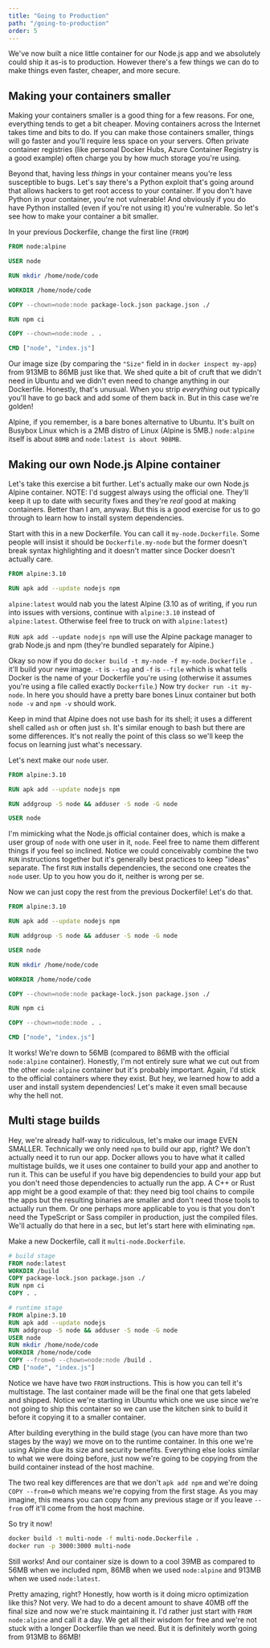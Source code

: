 ```yaml
---
title: "Going to Production"
path: "/going-to-production"
order: 5
---
```


We've now built a nice little container for our Node.js app and we absolutely could ship it as-is to production. However there's a few things we can do to make things even faster, cheaper, and more secure.

## Making your containers smaller

Making your containers smaller is a good thing for a few reasons. For one, everything tends to get a bit cheaper. Moving containers across the Internet takes time and bits to do. If you can make those containers smaller, things will go faster and you'll require less space on your servers. Often private container registries (like personal Docker Hubs, Azure Container Registry is a good example) often charge you by how much storage you're using.

Beyond that, having less _things_ in your container means you're less susceptible to bugs. Let's say there's a Python exploit that's going around that allows hackers to get root access to your container. If you don't have Python in your container, you're not vulnerable! And obviously if you do have Python installed (even if you're not using it) you're vulnerable. So let's see how to make your container a bit smaller.

In your previous Dockerfile, change the first line (`FROM`)

```dockerfile
FROM node:alpine

USER node

RUN mkdir /home/node/code

WORKDIR /home/node/code

COPY --chown=node:node package-lock.json package.json ./

RUN npm ci

COPY --chown=node:node . .

CMD ["node", "index.js"]
```

Our image size (by comparing the `"Size"` field in in `docker inspect my-app`) from 913MB to 86MB just like that. We shed quite a bit of cruft that we didn't need in Ubuntu and we didn't even need to change anything in our Dockerfile. Honestly, that's unusual. When you strip _everything_ out typically you'll have to go back and add some of them back in. But in this case we're golden!

Alpine, if you remember, is a bare bones alternative to Ubuntu. It's built on Busybox Linux which is a 2MB distro of Linux (Alpine is 5MB.) `node:alpine` itself is about `80MB` and `node:latest is about 908MB`.

## Making our own Node.js Alpine container

Let's take this exercise a bit further. Let's actually make our own Node.js Alpine container. NOTE: I'd suggest always using the official one. They'll keep it up to date with security fixes and they're _real_ good at making containers. Better than I am, anyway. But this is a good exercise for us to go through to learn how to install system dependencies.

Start with this in a new Dockerfile. You can call it `my-node.Dockerfile`. Some people will insist it should be `Dockerfile.my-node` but the former doesn't break syntax highlighting and it doesn't matter since Docker doesn't actually care.

```dockerfile
FROM alpine:3.10

RUN apk add --update nodejs npm
```

`alpine:latest` would nab you the latest Alpine (3.10 as of writing, if you run into issues with versions, continue with `alpine:3.10` instead of `alpine:latest`. Otherwise feel free to truck on with `alpine:latest`)

`RUN apk add --update nodejs npm` will use the Alpine package manager to grab Node.js and npm (they're bundled separately for Alpine.)

Okay so now if you do `docker build -t my-node -f my-node.Dockerfile .` it'll build your new image. `-t` is `--tag` and `-f` is `--file` which is what tells Docker is the name of your Dockerfile you're using (otherwise it assumes you're using a file called exactly `Dockerfile`.) Now try `docker run -it my-node`. In here you should have a pretty bare bones Linux container but both `node -v` and `npm -v` should work.

Keep in mind that Alpine does not use bash for its shell; it uses a different shell called `ash` or often just `sh`. It's similar enough to bash but there are some differences. It's not really the point of this class so we'll keep the focus on learning just what's necessary.

Let's next make our `node` user.

```dockerfile
FROM alpine:3.10

RUN apk add --update nodejs npm

RUN addgroup -S node && adduser -S node -G node

USER node
```

I'm mimicking what the Node.js official container does, which is make a user group of `node` with one user in it, `node`. Feel free to name them different things if you feel so inclined. Notice we could conceivably combine the two `RUN` instructions together but it's generally best practices to keep "ideas" separate. The first `RUN` installs dependencies, the second one creates the `node` user. Up to you how you do it, neither is wrong per se.

Now we can just copy the rest from the previous Dockerfile! Let's do that.

```dockerfile
FROM alpine:3.10

RUN apk add --update nodejs npm

RUN addgroup -S node && adduser -S node -G node

USER node

RUN mkdir /home/node/code

WORKDIR /home/node/code

COPY --chown=node:node package-lock.json package.json ./

RUN npm ci

COPY --chown=node:node . .

CMD ["node", "index.js"]
```

It works! We're down to 56MB (compared to 86MB with the official `node:alpine` container). Honestly, I'm not entirely sure what we cut out from the other `node:alpine` container but it's probably important. Again, I'd stick to the official containers where they exist. But hey, we learned how to add a user and install system dependencies! Let's make it even small because why the hell not.

## Multi stage builds

Hey, we're already half-way to ridiculous, let's make our image EVEN SMALLER. Technically we only need `npm` to build our app, right? We don't actually need it to run our app. Docker allows you to have what it called multistage builds, we it uses one container to build your app and another to run it. This can be useful if you have big dependencies to build your app but you don't need those dependencies to actually run the app. A C++ or Rust app might be a good example of that: they need big tool chains to compile the apps but the resulting binaries are smaller and don't need those tools to actually run them. Or one perhaps more applicable to you is that you don't need the TypeScript or Sass compiler in production, just the compiled files. We'll actually do that here in a sec, but let's start here with eliminating `npm`.

Make a new Dockerfile, call it `multi-node.Dockerfile`.

```dockerfile
# build stage
FROM node:latest
WORKDIR /build
COPY package-lock.json package.json ./
RUN npm ci
COPY . .

# runtime stage
FROM alpine:3.10
RUN apk add --update nodejs
RUN addgroup -S node && adduser -S node -G node
USER node
RUN mkdir /home/node/code
WORKDIR /home/node/code
COPY --from=0 --chown=node:node /build .
CMD ["node", "index.js"]
```

Notice we have have two `FROM` instructions. This is how you can tell it's multistage. The last container made will be the final one that gets labeled and shipped. Notice we're starting in Ubuntu which one we use since we're not going to ship this container so we can use the kitchen sink to build it before it copying it to a smaller container.

After building everything in the build stage (you can have more than two stages by the way) we move on to the runtime container. In this one we're using Alpine due its size and security benefits. Everything else looks similar to what we were doing before, just now we're going to be copying from the build container instead of the host machine.

The two real key differences are that we don't `apk add npm` and we're doing `COPY --from=0` which means we're copying from the first stage. As you may imagine, this means you can copy from any previous stage or if you leave `--from` off it'll come from the host machine.

So try it now!

```bash
docker build -t multi-node -f multi-node.Dockerfile .
docker run -p 3000:3000 multi-node
```

Still works! And our container size is down to a cool 39MB as compared to 56MB when we included npm, 86MB when we used `node:alpine` and 913MB when we used `node:latest`.

Pretty amazing, right? Honestly, how worth is it doing micro optimization like this? Not very. We had to do a decent amount to shave 40MB off the final size and now we're stuck maintaining it. I'd rather just start with `FROM node:alpine` and call it a day. We get all their wisdom for free and we're not stuck with a longer Dockerfile than we need. But it is definitely worth going from 913MB to 86MB!
